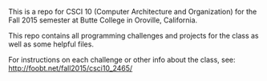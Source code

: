 This is a repo for CSCI 10 (Computer Architecture and Organization) for the Fall 2015 semester at Butte College in Oroville, California.

This repo contains all programming challenges and projects for the class as well as some helpful files.

For instructions on each challenge or other info about the class, see:
http://foobt.net/fall2015/csci10_2465/